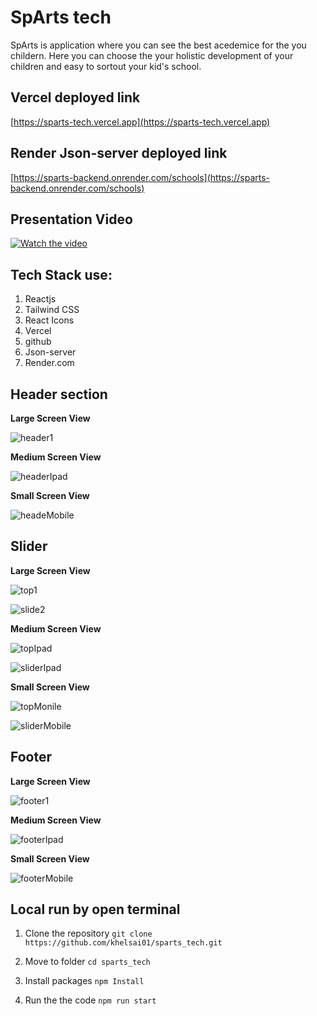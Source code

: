 # SpArts tech

SpArts is application where you can see the best acedemice for the you childern. Here you can choose the your holistic development of your children and easy to sortout your kid's school.

## Vercel deployed link
[https://sparts-tech.vercel.app](https://sparts-tech.vercel.app)

## Render Json-server deployed link
[https://sparts-backend.onrender.com/schools](https://sparts-backend.onrender.com/schools)

## Presentation Video

[![Watch the video](https://github.com/khelsai01/sparts_tech/assets/119441119/4c285d24-6c2e-4174-ad67-0b8b4af30019)](https://drive.google.com/file/d/1ddh8jCIPlw971AkJx1yZnBHpEjbxnM9T/view?usp=sharing)


## Tech Stack use:
1. Reactjs
2. Tailwind CSS
3. React Icons
4. Vercel
5. github
6. Json-server
7. Render.com

## Header section

**Large Screen View**

![header1](https://github.com/khelsai01/sparts_tech/assets/119441119/4c285d24-6c2e-4174-ad67-0b8b4af30019)


**Medium Screen View**

![headerIpad](https://github.com/khelsai01/sparts_tech/assets/119441119/ae02ff1a-3ad4-4a68-a7f7-f70e4c6403c7)

**Small Screen View**

![headeMobile](https://github.com/khelsai01/sparts_tech/assets/119441119/8ae9a802-6d3e-4e15-bae8-0b9aec776008)

## Slider 

**Large Screen View**

![top1](https://github.com/khelsai01/sparts_tech/assets/119441119/f720264d-90f5-4ce4-af43-dcf98dadb3a9)

![slide2](https://github.com/khelsai01/sparts_tech/assets/119441119/6ece47e8-a94d-4912-996b-ad0d70cc29f2)

**Medium Screen View**

![topIpad](https://github.com/khelsai01/sparts_tech/assets/119441119/e14e446c-d763-45ee-bd07-66ceff2f1065)

![sliderIpad](https://github.com/khelsai01/sparts_tech/assets/119441119/224d73ff-f84c-40c2-a53f-2bc682829daa)

**Small Screen View**

![topMonile](https://github.com/khelsai01/sparts_tech/assets/119441119/7e511a0b-b481-46f6-98fb-57e842b7ce90)

![sliderMobile](https://github.com/khelsai01/sparts_tech/assets/119441119/bf0f60ac-d894-4519-a0ab-9742c0129960)

## Footer

**Large Screen View**

![footer1](https://github.com/khelsai01/sparts_tech/assets/119441119/8a88a4d8-a0fd-4165-9587-bd3af1ab8640)

**Medium Screen View**

![footerIpad](https://github.com/khelsai01/sparts_tech/assets/119441119/a465644d-a929-4626-96a7-97b81c3836d3)

**Small Screen View**

![footerMobile](https://github.com/khelsai01/sparts_tech/assets/119441119/0c47159b-f38f-42ad-ae44-2e325c7695e2)

## Local run by open terminal

1. Clone the repository 
`git clone https://github.com/khelsai01/sparts_tech.git`

2. Move to folder
  `cd sparts_tech`

3. Install packages
  `npm Install`

4. Run the the code
   `npm run start`
